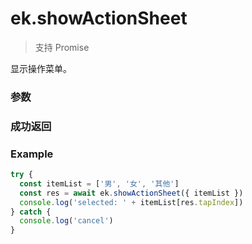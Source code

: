 # ek.showActionSheet

> <Icon type="success" /> 支持 Promise

显示操作菜单。

### 参数

<Props :data="props" options />

### 成功返回

<Results :data="results" />

### Example

```ts
try {
  const itemList = ['男', '女', '其他']
  const res = await ek.showActionSheet({ itemList })
  console.log('selected: ' + itemList[res.tapIndex])
} catch {
  console.log('cancel')
}
```

<script setup>
const props = [
    {
        name: "alertText", 
        type: "string",
        default: "",
        required: false, 
        desc:"警示文案"
    },
    {
        name: "itemList", 
        type: "string[]",
        default: "",
        required: true, 
        desc:"按钮的文字数组，数组长度最大为 6",
    },
    {
        name: "itemColor", 
        type: "string",
        default: "#000",
        required: false, 
        desc:"按钮的文字颜色，必须是 16 进制格式"
    },
]

const results = [
  {
    name: 'tapIndex',
    type: 'number',
    desc: '用户点击的按钮序号，从上到下的顺序，从0开始'
  },
]
</script>
